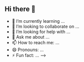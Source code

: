 ## Hi there 👋

<!--
**Ben-levi/Ben-levi** is a ✨ _special_ ✨ repository because its `README.md` (this file) appears on your GitHub profile.

Here are some ideas to get you started:

- 🔭 I’m currently working on ...# 💫 About Me:
A tech enthusiast dedicated to leveraging AI and IoT to create impactful solutions and exploring the ever-evolving tech landscape.<br><br>💡 Electrifying guy: I'm an Electrical Engineer with a zest for innovation, passionate about pushing the boundaries of what's possible with technology.<br><br>👀 I'm interested in AI, tech in general, and Internet of Things (IoT)<br><br>🌱 I'm currently learning advanced neural networks, Python, and IoT systems<br><br>💞️ I'm looking to collaborate on AI-driven projects, IoT innovations, and tech community initiatives


## 🌐 Socials:
[![Discord](https://img.shields.io/badge/Discord-%237289DA.svg?logo=discord&logoColor=white)](https://discord.gg/benl89) [![Facebook](https://img.shields.io/badge/Facebook-%231877F2.svg?logo=Facebook&logoColor=white)](https://facebook.com/ben levi) [![Instagram](https://img.shields.io/badge/Instagram-%23E4405F.svg?logo=Instagram&logoColor=white)](https://instagram.com/benl89) [![LinkedIn](https://img.shields.io/badge/LinkedIn-%230077B5.svg?logo=linkedin&logoColor=white)](https://linkedin.com/in/ben levi) 

# 💻 Tech Stack:
![AWS](https://img.shields.io/badge/AWS-%23FF9900.svg?style=for-the-badge&logo=amazon-aws&logoColor=white) ![Linode](https://img.shields.io/badge/linode-00A95C?style=for-the-badge&logo=linode&logoColor=white) ![Apache](https://img.shields.io/badge/apache-%23D42029.svg?style=for-the-badge&logo=apache&logoColor=white) ![Jenkins](https://img.shields.io/badge/jenkins-%232C5263.svg?style=for-the-badge&logo=jenkins&logoColor=white) ![Nginx](https://img.shields.io/badge/nginx-%23009639.svg?style=for-the-badge&logo=nginx&logoColor=white) ![MongoDB](https://img.shields.io/badge/MongoDB-%234ea94b.svg?style=for-the-badge&logo=mongodb&logoColor=white) ![MySQL](https://img.shields.io/badge/mysql-4479A1.svg?style=for-the-badge&logo=mysql&logoColor=white) ![GitHub Actions](https://img.shields.io/badge/github%20actions-%232671E5.svg?style=for-the-badge&logo=githubactions&logoColor=white) ![GitHub](https://img.shields.io/badge/github-%23121011.svg?style=for-the-badge&logo=github&logoColor=white) ![Git](https://img.shields.io/badge/git-%23F05033.svg?style=for-the-badge&logo=git&logoColor=white)
# 📊 GitHub Stats:
![](https://github-readme-stats.vercel.app/api?username=ben-levi&theme=dark&hide_border=false&include_all_commits=false&count_private=false)<br/>
![](https://nirzak-streak-stats.vercel.app/?user=ben-levi&theme=dark&hide_border=false)<br/>
![](https://github-readme-stats.vercel.app/api/top-langs/?username=ben-levi&theme=dark&hide_border=false&include_all_commits=false&count_private=false&layout=compact)

### ✍️ Random Dev Quote
![](https://quotes-github-readme.vercel.app/api?type=horizontal&theme=radical)

---
[![](https://visitcount.itsvg.in/api?id=ben-levi&icon=0&color=0)](https://visitcount.itsvg.in)

<!-- Proudly created with GPRM ( https://gprm.itsvg.in ) -->
- 🌱 I’m currently learning ...
- 👯 I’m looking to collaborate on ...
- 🤔 I’m looking for help with ...
- 💬 Ask me about ...
- 📫 How to reach me: ...
- 😄 Pronouns: ...
- ⚡ Fun fact: ...
-->
